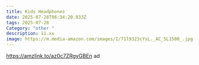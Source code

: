 ```yaml
---
title: Kids Headphones
date: 2025-07-28T06:34:20.833Z
tags: 2025-07-28
Category: "other "
description: 11.xx
image: https://m.media-amazon.com/images/I/71l9323cYsL._AC_SL1500_.jpg
---
```

https://amzlink.to/az0c7ZRgyGBEn ad